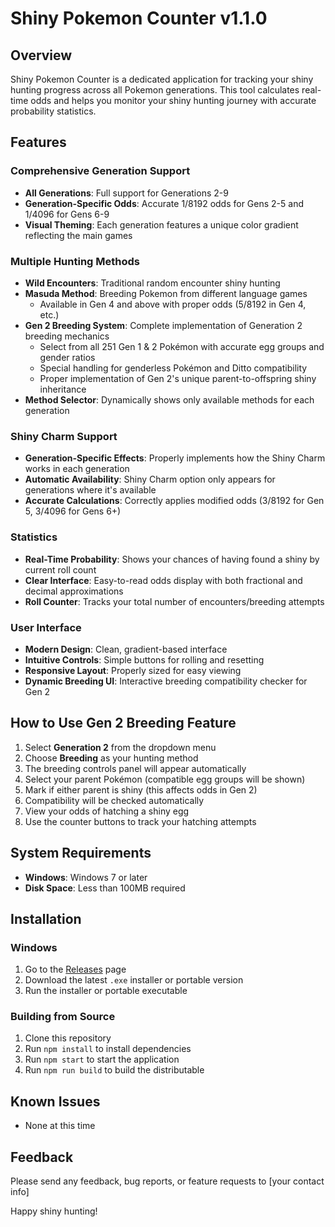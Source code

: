 # Shiny Pokemon Counter v1.1.0

## Overview
Shiny Pokemon Counter is a dedicated application for tracking your shiny hunting progress across all Pokemon generations. This tool calculates real-time odds and helps you monitor your shiny hunting journey with accurate probability statistics.

## Features

### Comprehensive Generation Support
- **All Generations**: Full support for Generations 2-9
- **Generation-Specific Odds**: Accurate 1/8192 odds for Gens 2-5 and 1/4096 for Gens 6-9
- **Visual Theming**: Each generation features a unique color gradient reflecting the main games

### Multiple Hunting Methods
- **Wild Encounters**: Traditional random encounter shiny hunting
- **Masuda Method**: Breeding Pokemon from different language games
  - Available in Gen 4 and above with proper odds (5/8192 in Gen 4, etc.)
- **Gen 2 Breeding System**: Complete implementation of Generation 2 breeding mechanics
  - Select from all 251 Gen 1 & 2 Pokémon with accurate egg groups and gender ratios
  - Special handling for genderless Pokémon and Ditto compatibility
  - Proper implementation of Gen 2's unique parent-to-offspring shiny inheritance
- **Method Selector**: Dynamically shows only available methods for each generation

### Shiny Charm Support
- **Generation-Specific Effects**: Properly implements how the Shiny Charm works in each generation
- **Automatic Availability**: Shiny Charm option only appears for generations where it's available
- **Accurate Calculations**: Correctly applies modified odds (3/8192 for Gen 5, 3/4096 for Gens 6+)

### Statistics
- **Real-Time Probability**: Shows your chances of having found a shiny by current roll count
- **Clear Interface**: Easy-to-read odds display with both fractional and decimal approximations
- **Roll Counter**: Tracks your total number of encounters/breeding attempts

### User Interface
- **Modern Design**: Clean, gradient-based interface
- **Intuitive Controls**: Simple buttons for rolling and resetting
- **Responsive Layout**: Properly sized for easy viewing
- **Dynamic Breeding UI**: Interactive breeding compatibility checker for Gen 2

## How to Use Gen 2 Breeding Feature

1. Select **Generation 2** from the dropdown menu
2. Choose **Breeding** as your hunting method
3. The breeding controls panel will appear automatically
4. Select your parent Pokémon (compatible egg groups will be shown)
5. Mark if either parent is shiny (this affects odds in Gen 2)
6. Compatibility will be checked automatically
7. View your odds of hatching a shiny egg
8. Use the counter buttons to track your hatching attempts

## System Requirements
- **Windows**: Windows 7 or later
- **Disk Space**: Less than 100MB required

## Installation

### Windows
1. Go to the [Releases](https://github.com/SnowyStorm00/shiny-pokemon-counter/releases) page
2. Download the latest `.exe` installer or portable version
3. Run the installer or portable executable

### Building from Source
1. Clone this repository
2. Run `npm install` to install dependencies
3. Run `npm start` to start the application
4. Run `npm run build` to build the distributable

## Known Issues
- None at this time

## Feedback
Please send any feedback, bug reports, or feature requests to [your contact info]

Happy shiny hunting!